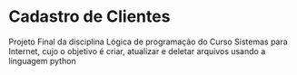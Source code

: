 # Cadastro de Clientes

Projeto Final da disciplina Lógica de programação do Curso Sistemas para Internet, cujo o objetivo é criar, atualizar e deletar arquivos usando a linguagem python
